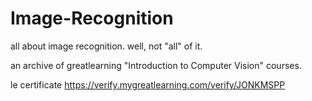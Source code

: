 # Image-Recognition
all about image recognition. well, not "all" of it.

an archive of greatlearning "Introduction to Computer Vision" courses.

le certificate
https://verify.mygreatlearning.com/verify/JONKMSPP
